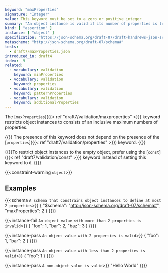 ```yaml
---
keyword: "maxProperties"
signature: "Integer"
value: This keyword must be set to a zero or positive integer
summary: "An object instance is valid if its number of properties is less than, or equal to, the value of this keyword."
kind: [ "assertion" ]
instance: [ "object" ]
specification: "https://json-schema.org/draft-07/draft-handrews-json-schema-validation-01#rfc.section.6.5.1"
metaschema: "http://json-schema.org/draft-07/schema#"
tests:
  - draft7/maxProperties.json
introduced_in: draft4
index: -9
related:
  - vocabulary: validation
    keyword: minProperties
  - vocabulary: validation
    keyword: properties
  - vocabulary: validation
    keyword: patternProperties
  - vocabulary: validation
    keyword: additionalProperties
---
```


The [`maxProperties`]({{< ref "draft7/validation/maxproperties" >}}) keyword restricts object instances to consists of an
inclusive maximum numbers of properties.

{{<common-pitfall>}} The presence of this keyword does not depend on the
presence of the [`properties`]({{< ref "draft7/validation/properties" >}})
keyword.  {{</common-pitfall>}}

{{<best-practice>}}To restrict object instances to the empty object, prefer
using the [`const`]({{< ref "draft7/validation/const" >}}) keyword instead of
setting this keyword to `0`. {{</best-practice>}}

{{<constraint-warning `object`>}}

## Examples

{{<schema `A schema that constrains object instances to define at most 2 properties`>}}
{
  "$schema": "http://json-schema.org/draft-07/schema#",
  "maxProperties": 2
}
{{</schema>}}

{{<instance-fail `An object value with more than 2 properties is invalid`>}}
{ "foo": 1, "bar": 2, "baz": 3 }
{{</instance-fail>}}

{{<instance-pass `An object value with 2 properties is valid`>}}
{ "foo": 1, "bar": 2 }
{{</instance-pass>}}

{{<instance-pass `An object value with less than 2 properties is valid`>}}
{ "foo": 1 }
{{</instance-pass>}}

{{<instance-pass `A non-object value is valid`>}}
"Hello World"
{{</instance-pass>}}
